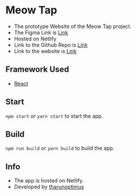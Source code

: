 # Meow Tap

- The prototype Website of the Meow Tap project.
- The Figma Link is [Link](https://www.figma.com/file/GBk9RHZChtZPHL7krU3fCq/Meow-Tap?node-id=1%3A2)
- Hosted on Netlify
- Link to the Github Repo is [Link](https://github.com/tharunoptimus/Meow-tap.git)
- Link to the website is [Link](https://Meow-tap.netlify.app/)
## Framework Used
- [React](https://reactjs.org/)

## Start
`npm start` or `yarn start` to start the app.

## Build
`npm run build` or `yarn build` to build the app.

## Info
- The app is hosted on Netlify.
- Developed by [tharunoptimus](https://tharunoptimus.github.io/)
